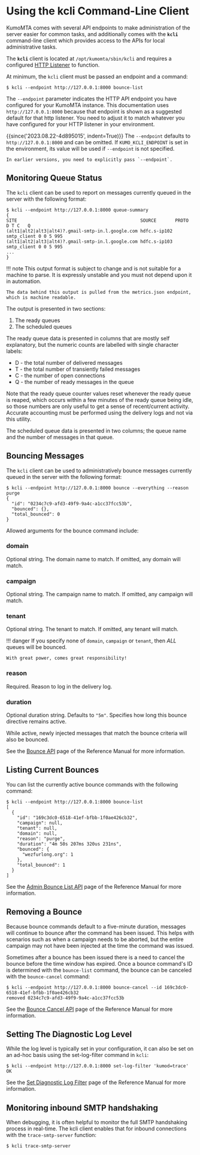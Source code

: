 # Using the kcli Command-Line Client

KumoMTA comes with several API endpoints to make administration of the server
easier for common tasks, and additionally comes with the **`kcli`**
command-line client which provides access to the APIs for local administrative
tasks.

The **`kcli`** client is located at `/opt/kumomta/sbin/kcli` and requires a
configured [HTTP Listener](../configuration/httplisteners.md) to function.

At minimum, the `kcli` client must be passed an endpoint and a command:

```console
$ kcli --endpoint http://127.0.0.1:8000 bounce-list
```

The `--endpoint` parameter indicates the HTTP API endpoint you have configured
for your KumoMTA instance.  This documentation uses `http://127.0.0.1:8000`
because that endpoint is shown as a suggested default for that http
listener.  You need to adjust it to match whatever you have configured for
your HTTP listener in your environment.

{{since('2023.08.22-4d895015', indent=True)}}
    The `--endpoint` defaults to `http://127.0.0.1:8000` and can be omitted.
    If `KUMO_KCLI_ENDPOINT` is set in the environment, its value will be used
    if `--endpoint` is not specified.

    In earlier versions, you need to explicitly pass `--endpoint`.

## Monitoring Queue Status

The `kcli` client can be used to report on messages currently
queued in the server with the following format:

```console
$ kcli --endpoint http://127.0.0.1:8000 queue-summary
{
SITE                                              SOURCE       PROTO       D T C   Q
(alt1|alt2|alt3|alt4)?.gmail-smtp-in.l.google.com hdfc.s-ip102 smtp_client 0 0 5 995
(alt1|alt2|alt3|alt4)?.gmail-smtp-in.l.google.com hdfc.s-ip103 smtp_client 0 0 5 995
...
}
```

!!! note
    This output format is subject to change and is not suitable for a machine to parse. It is expressly unstable and you must not depend upon it in automation.

    The data behind this output is pulled from the metrics.json endpoint, which is machine readable.

 The output is presented in two sections:

1. The ready queues
2. The scheduled queues

The ready queue data is presented in columns that are mostly self explanatory, but the numeric counts are labelled with single character labels:

* D - the total number of delivered messages
* T - the total number of transiently failed messages
* C - the number of open connections
* Q - the number of ready messages in the queue

Note that the ready queue counter values reset whenever the ready queue is reaped, which occurs within a few minutes of the ready queue being idle, so those numbers are only useful to get a sense of recent/current activity. Accurate accounting must be performed using the delivery logs and not via this utility.

The scheduled queue data is presented in two columns; the queue name and the number of messages in that queue.

## Bouncing Messages

The `kcli` client can be used to administratively bounce messages currently
queued in the server with the following format:

```console
$ kcli --endpoint http://127.0.0.1:8000 bounce --everything --reason purge
{
  "id": "0234c7c9-afd3-49f9-9a4c-a1cc37fcc53b",
  "bounced": {},
  "total_bounced": 0
}
```

Allowed arguments for the bounce command include:

### domain

Optional string. The domain name to match.
If omitted, any domain will match.

### campaign

Optional string. The campaign name to match.
If omitted, any campaign will match.

### tenant

Optional string. The tenant to match.
If omitted, any tenant will match.

!!! danger
    If you specify none of `domain`, `campaign` or `tenant`, then
    *ALL* queues will be bounced.

    With great power, comes great responsibility!

### reason

Required. Reason to log in the delivery log.

### duration

Optional duration string. Defaults to `"5m"`.
Specifies how long this bounce directive remains active.

While active, newly injected messages that match the
bounce criteria will also be bounced.

See the [Bounce API](../../reference/http/api_admin_bounce_v1.md) page of the
Reference Manual for more information.

## Listing Current Bounces

You can list the currently active bounce commands with the following command:

```console
$ kcli --endpoint http://127.0.0.1:8000 bounce-list
[
  {
    "id": "169c3dc0-6518-41ef-bfbb-1f0ae426cb32",
    "campaign": null,
    "tenant": null,
    "domain": null,
    "reason": "purge",
    "duration": "4m 50s 207ms 320us 231ns",
    "bounced": {
      "wezfurlong.org": 1
    },
    "total_bounced": 1
  }
]
```

See the [Admin Bounce List
API](../../reference/http/api_admin_bounce_list_v1.md) page of the Reference
Manual for more information.

## Removing a Bounce

Because bounce commands default to a five-minute duration, messages will
continue to bounce after the command has been issued. This helps with scenarios
such as when a campaign needs to be aborted, but the entire campaign may not
have been injected at the time the command was issued.

Sometimes after a bounce has been issued there is a need to cancel the bounce
before the time window has expired. Once a bounce command's ID is determined
with the `bounce-list` command, the bounce can be canceled with the
`bounce-cancel` command:

```console
$ kcli --endpoint http://127.0.0.1:8000 bounce-cancel --id 169c3dc0-6518-41ef-bfbb-1f0ae426cb32
removed 0234c7c9-afd3-49f9-9a4c-a1cc37fcc53b
```

See the [Bounce Cancel API](../../reference/http/api_admin_bounce_cancel_v1.md) page of the Reference Manual for more information.

## Setting The Diagnostic Log Level

While the log level is typically set in your configuration, it can also be set
on an ad-hoc basis using the set-log-filter command in `kcli`:

```console
$ kcli --endpoint http://127.0.0.1:8000 set-log-filter 'kumod=trace'
OK
```

See the [Set Diagnostic Log
Filter](../../reference/kumo/set_diagnostic_log_filter.md) page of the
Reference Manual for more information.

## Monitoring inbound SMTP handshaking

When debugging, it is often helpful to monitor the full SMTP handshaking process in real-time.  The kcli client enables that for inbound connections with the `trace-smtp-server` function:

```console
$ kcli trace-smtp-server
```

